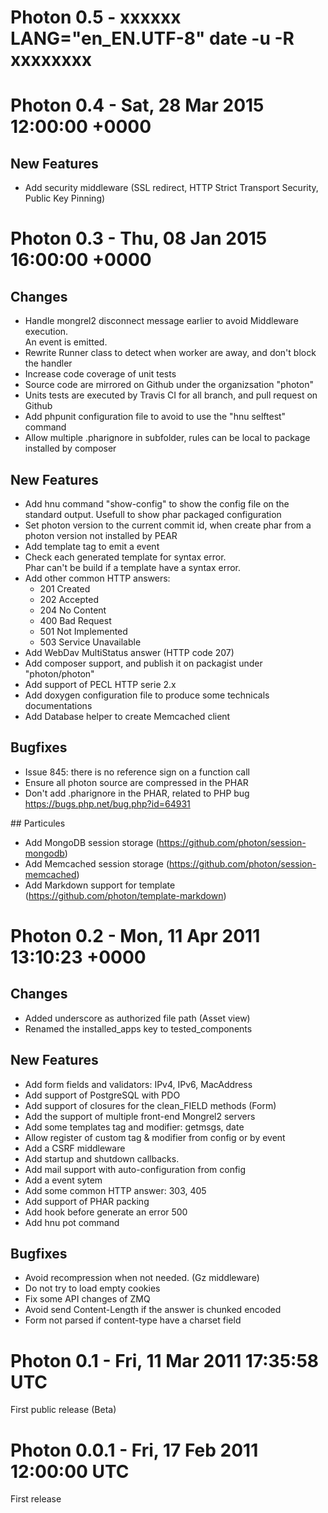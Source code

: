 
# Photon 0.5 - xxxxxx LANG="en_EN.UTF-8" date -u -R xxxxxxxx


# Photon 0.4 - Sat, 28 Mar 2015 12:00:00 +0000

## New Features
- Add security middleware (SSL redirect, HTTP Strict Transport Security, Public Key Pinning)

# Photon 0.3 - Thu, 08 Jan 2015 16:00:00 +0000

## Changes
- Handle mongrel2 disconnect message earlier to avoid Middleware execution.  
  An event is emitted.
- Rewrite Runner class to detect when worker are away, and don't block the handler
- Increase code coverage of unit tests
- Source code are mirrored on Github under the organizsation "photon"
- Units tests are executed by Travis CI for all branch, and pull request on Github
- Add phpunit configuration file to avoid to use the "hnu selftest" command
- Allow multiple .pharignore in subfolder, rules can be local to package installed by composer

## New Features
- Add hnu command "show-config" to show the config file on the standard output. Usefull to show phar packaged configuration
- Set photon version to the current commit id, when create phar from a photon version not installed by PEAR
- Add template tag to emit a event
- Check each generated template for syntax error.  
  Phar can't be build if a template have a syntax error.
- Add other common HTTP answers:
    - 201 Created
    - 202 Accepted
    - 204 No Content
    - 400 Bad Request
    - 501 Not Implemented
    - 503 Service Unavailable
- Add WebDav MultiStatus answer (HTTP code 207)
- Add composer support, and publish it on packagist under "photon/photon"
- Add support of PECL HTTP serie 2.x
- Add doxygen configuration file to produce some technicals documentations
- Add Database helper to create Memcached client

## Bugfixes
- Issue 845: there is no reference sign on a function call
- Ensure all photon source are compressed in the PHAR
- Don't add .pharignore in the PHAR, related to PHP bug https://bugs.php.net/bug.php?id=64931

## Particules
- Add MongoDB session storage (https://github.com/photon/session-mongodb)
- Add Memcached session storage (https://github.com/photon/session-memcached)
- Add Markdown support for template (https://github.com/photon/template-markdown)

# Photon 0.2 - Mon, 11 Apr 2011 13:10:23 +0000

## Changes
- Added underscore as authorized file path (Asset view)
- Renamed the installed_apps key to tested_components

## New Features
- Add form fields and validators: IPv4, IPv6, MacAddress
- Add support of PostgreSQL with PDO
- Add support of closures for the clean_FIELD methods (Form)
- Add the support of multiple front-end Mongrel2 servers
- Add some templates tag and modifier: getmsgs, date
- Allow register of custom tag & modifier from config or by event
- Add a CSRF middleware
- Add startup and shutdown callbacks.
- Add mail support with auto-configuration from config
- Add a event sytem
- Add some common HTTP answer: 303, 405
- Add support of PHAR packing
- Add hook before generate an error 500
- Add hnu pot command

## Bugfixes
- Avoid recompression when not needed. (Gz middleware)
- Do not try to load empty cookies
- Fix some API changes of ZMQ
- Avoid send Content-Length if the answer is chunked encoded
- Form not parsed if content-type have a charset field


# Photon 0.1 - Fri, 11 Mar 2011 17:35:58 UTC

First public release (Beta)


# Photon 0.0.1 - Fri, 17 Feb 2011 12:00:00 UTC

First release
